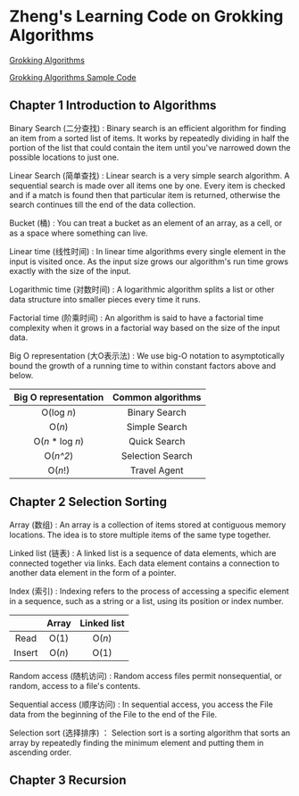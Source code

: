 # Zheng's Learning Code on Grokking Algorithms
[Grokking Algorithms](https://www.manning.com/books/grokking-algorithms)

[Grokking Algorithms Sample Code](https://github.com/egonschiele/grokking_algorithms)

## Chapter 1 Introduction to Algorithms
Binary Search (二分查找)
: Binary search is an efficient algorithm for finding an item from a sorted list of items. It works by repeatedly dividing in half the portion of the list that could contain the item until you've narrowed down the possible locations to just one.

Linear Search (简单查找)
: Linear search is a very simple search algorithm. A sequential search is made over all items one by one. Every item is checked and if a match is found then that particular item is returned, otherwise the search continues till the end of the data collection.

Bucket (桶)
: You can treat a bucket as an element of an array, as a cell, or as a space where something can live.

Linear time (线性时间)
: In linear time algorithms every single element in the input is visited once. As the input size grows our algorithm's run time grows exactly with the size of the input.

Logarithmic time (对数时间)
: A logarithmic algorithm splits a list or other data structure into smaller pieces every time it runs.

Factorial time (阶乘时间)
: An algorithm is said to have a factorial time complexity when it grows in a factorial way based on the size of the input data.

Big O representation (大O表示法)
: We use big-O notation to asymptotically bound the growth of a running time to within constant factors above and below.

| Big O representation | Common algorithms |
|:---:|:---:|
| O(log *n*) | Binary Search |
| O(*n*) | Simple Search |
| O(*n* * log *n*) | Quick Search |
| O(*n^2*) | Selection Search |
| O(*n*!) | Travel Agent |

## Chapter 2 Selection Sorting
Array (数组)
: An array is a collection of items stored at contiguous memory locations. The idea is to store multiple items of the same type together.

Linked list (链表)
: A linked list is a sequence of data elements, which are connected together via links. Each data element contains a connection to another data element in the form of a pointer.

Index (索引)
: Indexing refers to the process of accessing a specific element in a sequence, such as a string or a list, using its position or index number.

| | Array | Linked list |
|:---:|:---:|:---:|
| Read | O(1) | O(*n*) |
| Insert | O(*n*) | O(1) |

Random access (随机访问)
: Random access files permit nonsequential, or random, access to a file's contents. 

Sequential access (顺序访问)
: In sequential access, you access the File data from the beginning of the File to the end of the File.

Selection sort (选择排序)
： Selection sort is a sorting algorithm that sorts an array by repeatedly finding the minimum element and putting them in ascending order. 

## Chapter 3 Recursion
